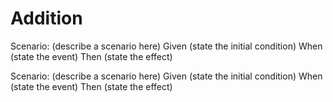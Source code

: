 # Addition

Scenario: (describe a scenario here)
  Given (state the initial condition)
  When (state the event)
  Then (state the effect)

Scenario: (describe a scenario here)
  Given (state the initial condition)
  When (state the event)
  Then (state the effect)
